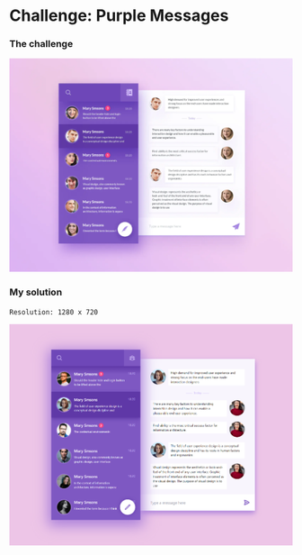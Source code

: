 # Challenge: Purple Messages

### The challenge

![](./design/desired-design.png)

### My solution

`Resolution: 1280 x 720`

![](./design/my-design.png)
